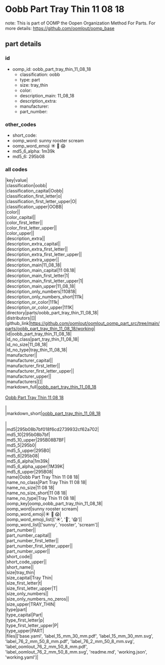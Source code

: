 # Oobb Part Tray Thin 11 08 18  

note: This is part of OOMP the Oopen Organization Method For Parts. For more details: https://github.com/oomlout/oomp_base

##  part details





### id
* oomp_id: oobb_part_tray_thin_11_08_18
  * classification: oobb
  * type: part
  * size: tray_thin
  * color: 
  * description_main: 11_08_18
  * description_extra: 
  * manufacturer: 
  * part_number: 

### other_codes
* short_code: 
* oomp_word: sunny rooster scream
* oomp_word_emoji :sunny: :rooster: :scream:
* md5_6_alpha: 1m39k
* md5_6: 295b08

### all codes 
|key|value|  
|classification|oobb|  
|classification_capital|Oobb|  
|classification_first_letter|o|  
|classification_first_letter_upper|O|  
|classification_upper|OOBB|  
|color||  
|color_capital||  
|color_first_letter||  
|color_first_letter_upper||  
|color_upper||  
|description_extra||  
|description_extra_capital||  
|description_extra_first_letter||  
|description_extra_first_letter_upper||  
|description_extra_upper||  
|description_main|11_08_18|  
|description_main_capital|11 08.18|  
|description_main_first_letter|1|  
|description_main_first_letter_upper|1|  
|description_main_upper|11_08_18|  
|description_only_numbers|110818|  
|description_only_numbers_short|111k|  
|description_or_color|111k|  
|description_or_color_upper|111K|  
|directory|parts/oobb_part_tray_thin_11_08_18|  
|distributors|[]|  
|github_link|https://github.com/oomlout/oomlout_oomp_part_src/tree/main/parts/oobb_part_tray_thin_11_08_18/working|  
|id|oobb_part_tray_thin_11_08_18|  
|id_no_class|part_tray_thin_11_08_18|  
|id_no_size|11_08_18|  
|id_no_type|tray_thin_11_08_18|  
|manufacturer||  
|manufacturer_capital||  
|manufacturer_first_letter||  
|manufacturer_first_letter_upper||  
|manufacturer_upper||  
|manufacturers|[]|  
|markdown_full|[oobb_part_tray_thin_11_08_18](https://github.com/oomlout/oomlout_oomp_part_src/tree/main/parts/oobb_part_tray_thin_11_08_18/working)<br>[](https://github.com/oomlout/oomlout_oomp_part_src/tree/main/parts/oobb_part_tray_thin_11_08_18/working)<br>[Oobb Part Tray Thin 11 08 18](https://github.com/oomlout/oomlout_oomp_part_src/tree/main/parts/oobb_part_tray_thin_11_08_18/working)<br><br>|  
|markdown_short|[oobb_part_tray_thin_11_08_18](https://github.com/oomlout/oomlout_oomp_part_src/tree/main/parts/oobb_part_tray_thin_11_08_18/working)<br><br>|  
|md5|295b08b7bf018f6cd2739932cf62a702|  
|md5_10|295b08b7bf|  
|md5_10_upper|295B08B7BF|  
|md5_5|295b0|  
|md5_5_upper|295B0|  
|md5_6|295b08|  
|md5_6_alpha|1m39k|  
|md5_6_alpha_upper|1M39K|  
|md5_6_upper|295B08|  
|name|Oobb Part Tray Thin 11 08 18|  
|name_no_class|Part Tray Thin 11 08 18|  
|name_no_size|11 08 18|  
|name_no_size_short|11 08 18|  
|name_no_type|Tray Thin 11 08 18|  
|oomp_key|oomp_oobb_part_tray_thin_11_08_18|  
|oomp_word|sunny rooster scream|  
|oomp_word_emoji|:sunny: :rooster: :scream:|  
|oomp_word_emoji_list|[':sunny:', ':rooster:', ':scream:']|  
|oomp_word_list|['sunny', 'rooster', 'scream']|  
|part_number||  
|part_number_capital||  
|part_number_first_letter||  
|part_number_first_letter_upper||  
|part_number_upper||  
|short_code||  
|short_code_upper||  
|short_name||  
|size|tray_thin|  
|size_capital|Tray Thin|  
|size_first_letter|t|  
|size_first_letter_upper|T|  
|size_only_numbers||  
|size_only_numbers_no_zeros||  
|size_upper|TRAY_THIN|  
|type|part|  
|type_capital|Part|  
|type_first_letter|p|  
|type_first_letter_upper|P|  
|type_upper|PART|  
|files|['base.yaml', 'label_15_mm_30_mm.pdf', 'label_15_mm_30_mm.svg', 'label_76_2_mm_50_8_mm.pdf', 'label_76_2_mm_50_8_mm.svg', 'label_oomlout_76_2_mm_50_8_mm.pdf', 'label_oomlout_76_2_mm_50_8_mm.svg', 'readme.md', 'working.json', 'working.yaml']|  
